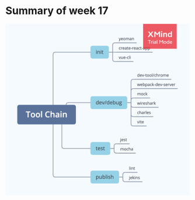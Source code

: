 # Summary of week 17
![Tool Chain](https://github.com/daniel0128/Frontend-01-Template/blob/master/week17/Tool%20Chain.png)
